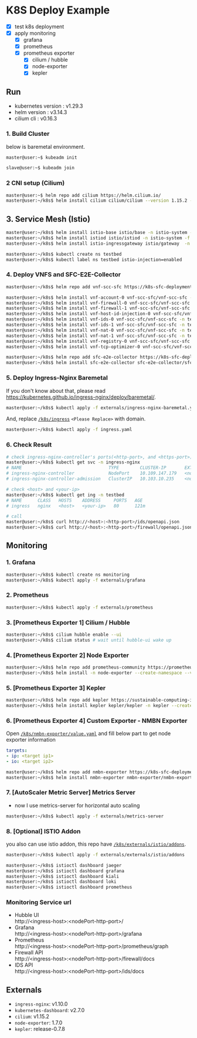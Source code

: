 # K8S Deploy Example

- [x] test k8s deployment
- [x] apply monitoring
  - [x] grafana
  - [x] prometheus
  - [x] prometheus exporter
    - [x] cilium / hubble
    - [x] node-exporter
    - [x] kepler

## Run

- kubernetes version : v1.29.3
- helm version : v3.14.3
- cilium cli : v0.16.3

### 1. Build Cluster

below is baremetal environment.

```bash
master@user:~$ kubeadm init
```


```bash
slave@user:~$ kubeadm join
```

### 2 CNI setup (Cilium)

```bash
master@user:~$ helm repo add cilium https://helm.cilium.io/
master@user:~/k8s$ helm install cilium cilium/cilium --version 1.15.2 -n kube-system -f externals/cilium/values.yaml
```

## 3. Service Mesh (Istio)

```bash
master@user:~/k8s$ helm install istio-base istio/base -n istio-system -f externals/istio/base-values.yaml --create-namespace --version 1.21.1
master@user:~/k8s$ helm install istiod istio/istiod -n istio-system -f externals/istio/istiod-values.yaml --version 1.21.1
master@user:~/k8s$ helm install istio-ingressgateway istio/gateway  -n istio-system -f externals/istio/ingressgateway-value.yaml --version 1.21.1

master@user:~/k8s$ kubectl create ns testbed
master@user:~/k8s$ kubectl label ns testbed istio-injection=enabled
```

### 4. Deploy VNFS and SFC-E2E-Collector

```bash
master@user:~/k8s$ helm repo add vnf-scc-sfc https://k8s-sfc-deployment.github.io/VNF-SCC-SFC

master@user:~/k8s$ helm install vnf-account-0 vnf-scc-sfc/vnf-scc-sfc -n testbed -f vnfs/account.yaml --set nameOverride=vnf-account-0
master@user:~/k8s$ helm install vnf-firewall-0 vnf-scc-sfc/vnf-scc-sfc -n testbed -f vnfs/firewall.yaml --set nameOverride=vnf-firewall-0
master@user:~/k8s$ helm install vnf-firewall-1 vnf-scc-sfc/vnf-scc-sfc -n testbed -f vnfs/firewall.yaml --set nameOverride=vnf-firewall-1
master@user:~/k8s$ helm install vnf-host-id-injection-0 vnf-scc-sfc/vnf-scc-sfc -n testbed -f vnfs/host-id-injection.yaml --set nameOverride=vnf-host-id-injection-0
master@user:~/k8s$ helm install vnf-ids-0 vnf-scc-sfc/vnf-scc-sfc -n testbed -f vnfs/ids.yaml --set nameOverride=vnf-ids-0
master@user:~/k8s$ helm install vnf-ids-1 vnf-scc-sfc/vnf-scc-sfc -n testbed -f vnfs/ids.yaml --set nameOverride=vnf-ids-1
master@user:~/k8s$ helm install vnf-nat-0 vnf-scc-sfc/vnf-scc-sfc -n testbed -f vnfs/nat.yaml --set nameOverride=vnf-nat-0
master@user:~/k8s$ helm install vnf-nat-1 vnf-scc-sfc/vnf-scc-sfc -n testbed -f vnfs/nat.yaml --set nameOverride=vnf-nat-1
master@user:~/k8s$ helm install vnf-registry-0 vnf-scc-sfc/vnf-scc-sfc -n testbed -f vnfs/registry.yaml --set nameOverride=vnf-registry-0
master@user:~/k8s$ helm install vnf-tcp-optimizer-0 vnf-scc-sfc/vnf-scc-sfc -n testbed -f vnfs/tcp-optimizer.yaml --set nameOverride=vnf-tcp-optimizer-0

master@user:~/k8s$ helm repo add sfc-e2e-collector https://k8s-sfc-deployment.github.io/SFC-E2E-collector
master@user:~/k8s$ helm install sfc-e2e-collector sfc-e2e-collector/sfc-e2e-collector -n testbed -f sfc-e2e-collector/value.yaml
```

### 5. Deploy Ingress-Nginx Baremetal

If you don't know about that, please read https://kubernetes.github.io/ingress-nginx/deploy/baremetal/.

```bash
master@user:~/k8s$ kubectl apply -f externals/ingress-nginx-baremetal.yaml
```

And, replace [`/k8s/ingress`](/k8s/ingress.yaml) `<Please Replace>` with domain.

```bash
master@user:~/k8s$ kubectl apply -f ingress.yaml
```

### 6. Check Result

```bash
# check ingress-nginx-controller's ports(<http-port>, and <https-port>)
master@user:~/k8s$ kubectl get svc -n ingress-nginx 
# NAME                                 TYPE        CLUSTER-IP       EXTERNAL-IP   PORT(S)                                   AGE
# ingress-nginx-controller             NodePort    10.109.147.179   <none>        80:<http-port>/TCP,443:<https-port>/TCP   123m
# ingress-nginx-controller-admission   ClusterIP   10.103.10.235    <none>        443/TCP                                   123m

# check <host> and <your-ip>
master@user:~/k8s$ kubectl get ing -n testbed
# NAME      CLASS   HOSTS    ADDRESS     PORTS   AGE
# ingress   nginx   <host>   <your-ip>   80      121m

# call
master@user:~/k8s$ curl http://<host>:<http-port>/ids/openapi.json
master@user:~/k8s$ curl http://<host>:<http-port>/firewall/openapi.json
```

## Monitoring

### 1. Grafana

```bash
master@user:~/k8s$ kubectl create ns monitoring
master@user:~/k8s$ kubectl apply -f externals/grafana
```

### 2. Prometheus

```bash
master@user:~/k8s$ kubectl apply -f externals/prometheus
```

### 3. [Prometheus Exporter 1] Cilium / Hubble

```bash
master@user:~/k8s$ cilium hubble enable --ui
master@user:~/k8s$ cilium status # wait until hubble-ui wake up
```

### 4. [Prometheus Exporter 2] Node Exporter

```bash
master@user:~/k8s$ helm repo add prometheus-community https://prometheus-community.github.io/helm-charts
master@user:~/k8s$ helm install -n node-exporter --create-namespace --version 1.7.0 -f externals/node-exporter/value.yaml
```

### 5. [Prometheus Exporter 3] Kepler

```bash
master@user:~/k8s$ helm repo add kepler https://sustainable-computing-io.github.io/kepler-helm-chart
master@user:~/k8s$ helm install kepler kepler/kepler -n kepler --create-namespace --version release-0.7.8 -f externals/kepler/value.yaml
```

### 6. [Prometheus Exporter 4] Custom Exporter - NMBN Exporter

Open [`/k8s/nmbn-exporter/value.yaml`](/k8s/nmbn-exporter/value.yaml) and fill below part to get node exporter information

```yaml
targets:
- ip: <target ip1>
- io: <target ip2>
```

```bash
master@user:~/k8s$ helm repo add nmbn-exporter https://k8s-sfc-deployment.github.io/nmbn-exporter
master@user:~/k8s$ helm install nmbn-exporter nmbn-exporter/nmbn-exporter -n nmbn-exporter -f nmbn-exporter/value.yaml
```

### 7. [AutoScaler Metric Server] Metrics Server

- now I use metrics-server for horizontal auto scaling

```bash
master@user:~/k8s$ kubectl apply -f externals/metrics-server
```

### 8. [Optional] ISTIO Addon

you also can use istio addon, this repo have [`/k8s/externals/istio/addons`](/k8s/externals/istio/addons).

```bash
master@user:~/k8s$ kubectl apply -f externals/externals/istio/addons

master@user:~/k8s$ istioctl dashboard jaeger
master@user:~/k8s$ istioctl dashboard grafana
master@user:~/k8s$ istioctl dashboard kiali
master@user:~/k8s$ istioctl dashboard loki
master@user:~/k8s$ istioctl dashboard prometheus
```

### Monitoring Service url

- Hubble UI  
  http://\<ingress-host\>:\<nodePort-http-port\>/
- Grafana  
  http://\<ingress-host\>:\<nodePort-http-port\>/grafana
- Prometheus  
  http://\<ingress-host\>:\<nodePort-http-port\>/prometheus/graph
- Firewall API  
  http://\<ingress-host\>:\<nodePort-http-port\>/firewall/docs
- IDS API  
  http://\<ingress-host\>:\<nodePort-http-port\>/ids/docs


## Externals

- `ingress-nginx`: v1.10.0
- `kubernetes-dashboard`: v2.7.0
- `cilium`: v1.15.2
- `node-exporter`: 1.7.0
- `kepler`: release-0.7.8
